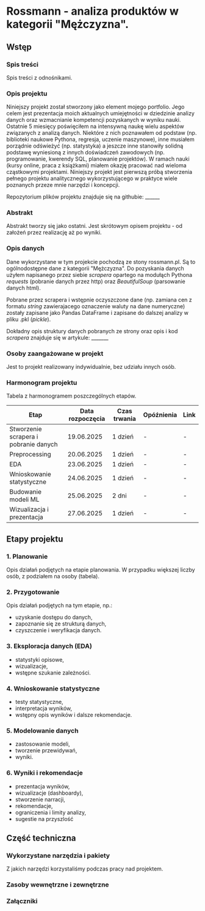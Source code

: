 # Rossmann - analiza produktów w kategorii "Mężczyzna".

## Wstęp

### Spis treści

Spis treści z odnośnikami.

### Opis projektu

Niniejszy projekt został stworzony jako element mojego portfolio. Jego celem jest prezentacja moich aktualnych umiejętności w dziedzinie analizy danych oraz wzmacnianie kompetencji pozyskanych w wyniku nauki. Ostatnie 5 miesięcy poświęciłem na intensywną naukę wielu aspektów związanych z analizą danych. Niektóre z nich poznawałem od podstaw (np. biblioteki naukowe Pythona, regresja, uczenie maszynowe), inne musiałem porządnie odświeżyć (np. statystyka) a jeszcze inne stanowiły solidną podstawę wyniesioną z innych doświadczeń zawodowych (np. programowanie, kwerendy SQL, planowanie projektów). W ramach nauki (kursy online, praca z książkami) miałem okazję pracować nad wieloma cząstkowymi projektami. Niniejszy projekt jest pierwszą próbą stworzenia pełnego projektu analitycznego wykorzystującego w praktyce wiele poznanych przeze mnie narzędzi i koncepcji.

Repozytorium plików projektu znajduje się na githubie: ______

### Abstrakt

Abstrakt tworzy się jako ostatni. Jest skrótowym opisem projektu - od założeń przez realizację aż po wyniki.

### Opis danych

Dane wykorzystane w tym projekcie pochodzą ze stony rossmann.pl. Są to ogólnodostępne dane z kategorii "Mężczyzna". Do pozyskania danych użyłem napisanego przez siebie *scrapera* opartego na modułąch Pythona *requests* (pobranie danych przez http) oraz *BeautifulSoup* (parsowanie danych html).

Pobrane przez scrapera i wstępnie oczyszczone dane (np. zamiana cen z formatu *string* zawierajacego oznaczenie waluty na dane numeryczne) zostały zapisane jako Pandas DataFrame i zapisane do dalszej analizy w pliku .pkl (*pickle*).

Dokładny opis struktury danych pobranych ze strony oraz opis i kod *scrapera* znajduje się w artykule: _______

### Osoby zaangażowane w projekt

Jest to projekt realizowany indywidualnie, bez udziału innych osób.

### Harmonogram projektu

Tabela z harmonogramem poszczególnych etapów.

| Etap | Data rozpoczęcia | Czas trwania | Opóźnienia | Link |
|----|----|----|----|----|
| Stworzenie scrapera i pobranie danych | 19.06.2025 | 1 dzień | - | - |
| Preprocessing | 20.06.2025 | 1 dzień | - | - |
| EDA | 23.06.2025 | 1 dzień | - | - |
| Wnioskowanie statystyczne | 24.06.2025 | 1 dzień | - | - |
| Budowanie modeli ML | 25.06.2025 | 2 dni | - | - |
| Wizualizacja i prezentacja | 27.06.2025 | 1 dzień | - | - |

## Etapy projektu

### 1. Planowanie

Opis działań podjętych na etapie planowania. W przypadku większej liczby osób, z podziałem na osoby (tabela).

### 2. Przygotowanie

Opis działań podjętych na tym etapie, np.:
- uzyskanie dostępu do danych,
- zapoznanie się ze strukturą danych,
- czyszczenie i weryfikacja danych.

### 3. Eksploracja danych (EDA)

- statystyki opisowe,
- wizualizacje,
- wstępne szukanie zależności.

### 4. Wnioskowanie statystyczne

- testy statystyczne,
- interpretacja wyników,
- wstępny opis wyników i dalsze rekomendacje.

### 5. Modelowanie danych

- zastosowanie modeli,
- tworzenie przewidywań,
- wyniki.

### 6. Wyniki i rekomendacje

- prezentacja wyników,
- wizualizacje (dashboardy),
- stworzenie narracji,
- rekomendacje,
- ograniczenia i limity analizy,
- sugestie na przyszlość

## Część techniczna

### Wykorzystane narzędzia i pakiety

Z jakich narzędzi korzystaliśmy podczas pracy nad projektem.

### Zasoby wewnętrzne i zewnętrzne
### Załączniki